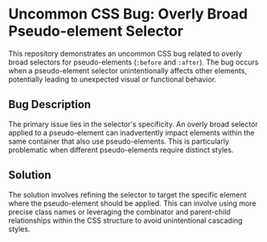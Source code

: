 # Uncommon CSS Bug: Overly Broad Pseudo-element Selector

This repository demonstrates an uncommon CSS bug related to overly broad selectors for pseudo-elements (`:before` and `:after`). The bug occurs when a pseudo-element selector unintentionally affects other elements, potentially leading to unexpected visual or functional behavior.

## Bug Description
The primary issue lies in the selector's specificity.  An overly broad selector applied to a pseudo-element can inadvertently impact elements within the same container that also use pseudo-elements. This is particularly problematic when different pseudo-elements require distinct styles.

## Solution
The solution involves refining the selector to target the specific element where the pseudo-element should be applied. This can involve using more precise class names or leveraging the combinator and parent-child relationships within the CSS structure to avoid unintentional cascading styles.